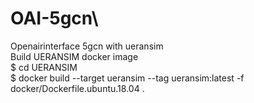 # OAI-5gcn\
Openairinterface 5gcn with ueransim\
Build UERANSIM docker image\
$ cd UERANSIM\
$  docker build --target ueransim --tag ueransim:latest -f docker/Dockerfile.ubuntu.18.04 .
